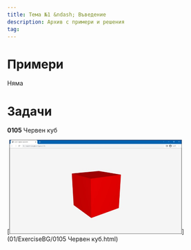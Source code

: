 ```yaml
---
title: Тема №1 &ndash; Въведение
description: Архив с примери и решения
tag: 
---
```


# Примери

Няма

# Задачи

**0105** Червен куб

[<kbd><img src="01/ExerciseBG/0105%20Червен%20куб.jpg" width="400"></kbd>](01/ExerciseBG/0105 Червен куб.html)
